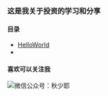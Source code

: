 ### 这是我关于投资的学习和分享

#### 目录
- [HelloWorld](https://github.com/QiIL/invest/HelloWorld.MD)
- 

#### 喜欢可以关注我
![微信公众号：秋少耶](https://s1.ax1x.com/2020/06/02/tNfjnf.jpg)